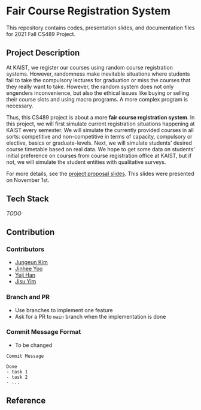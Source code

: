 # Fair Course Registration System
This repository contains codes, presentation slides, and documentation files for 2021 Fall CS489 Project.

## Project Description
At KAIST, we register our courses using random course registration systems. However, randomness make inevitable situations where  students fail to take the compulsory lectures for graduation or miss the courses that they really want to take. However, the random system does not only engenders inconvenience, but also the ethical issues like buying or selling their course slots and using macro programs. A more complex program is necessary.

Thus, this CS489 project is about a more **fair course registration system**. In this project, we will first simulate current registration situations happening at KAIST every semester. We will simulate the currently provided courses in all sorts: competitive and non-competitive in terms of capacity, compulsory or elective, basics or graduate-levels. Next, we will simulate students' desired course timetable based on real data. We hope to get some data on students’ initial preference on courses from course registration office at KAIST, but if not, we will simulate the student entities with qualitative surveys.

For more details, see the [project proposal slides](https://docs.google.com/presentation/d/1MvKQQvWTKKgcyD6869hr5r5vR4arvo9qF2p6UIif7Fk/edit?usp=sharing). This slides were presented on November 1st.

## Tech Stack
*TODO*

## Contribution
### Contributors
- [Jungeun Kim](https://github.com/jjungkang2)
- [Jinhee Yoo](https://github.com/jinhee-yoo)
- [Yeji Han](https://github.com/yj-han)
- [Jisu Yim](https://github.com/yimjisu)

### Branch and PR
- Use branches to implement one feature
- Ask for a PR to `main` branch when the implementation is done

### Commit Message Format
- To be changed
```
Commit Message

Done
- task 1
- task 2
- ...  
```

## Reference

